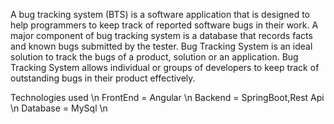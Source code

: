 A bug tracking system (BTS) is a software application that is designed to help programmers to keep track of reported software bugs in their work.
A major component of bug tracking system is a database that records facts and known bugs submitted by the tester.
Bug Tracking System is an ideal solution to track the bugs of a product, solution or an application.
Bug Tracking System allows individual or groups of developers to keep track of outstanding bugs in their product effectively.

Technologies used \n
FrontEnd = Angular \n
Backend = SpringBoot,Rest Api \n
Database = MySql \n
